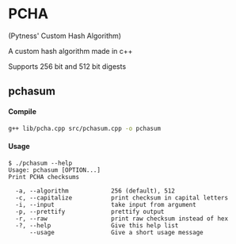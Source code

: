 # PCHA

(Pytness' Custom Hash Algorithm)

A custom hash algorithm made in c++

Supports 256 bit and 512 bit digests

## pchasum
#### Compile

```bash
g++ lib/pcha.cpp src/pchasum.cpp -o pchasum
```

#### Usage

```
$ ./pchasum --help
Usage: pchasum [OPTION...]
Print PCHA checksums

  -a, --algorithm            256 (default), 512
  -c, --capitalize           print checksum in capital letters
  -i, --input                take input from argument
  -p, --prettify             prettify output
  -r, --raw                  print raw checksum instead of hex
  -?, --help                 Give this help list
      --usage                Give a short usage message
````
